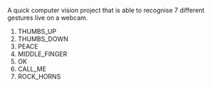 A quick computer vision project that is able to recognise 7 different gestures live on a webcam.

1. THUMBS_UP
2. THUMBS_DOWN
3. PEACE
4. MIDDLE_FINGER
5. OK
6. CALL_ME
7. ROCK_HORNS
